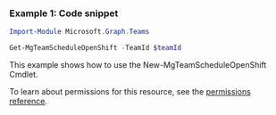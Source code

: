 ### Example 1: Code snippet

```powershellImport-Module Microsoft.Graph.Teams

Get-MgTeamScheduleOpenShift -TeamId $teamId
```
This example shows how to use the New-MgTeamScheduleOpenShift Cmdlet.
To learn about permissions for this resource, see the [permissions reference](/graph/permissions-reference).

